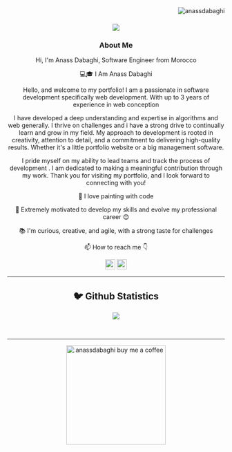 <img align="right" src="https://visitor-badge.laobi.icu/badge?page_id=Dabaghi-anass" alt="anassdabaghi">
<span></span>
<h1 align="center">
  <a href="https://git.io/typing-svg">
    <img src="https://readme-typing-svg.herokuapp.com/?lines=This+is+Anass+Dabaghi;Welcome+To+My+Profile;Enjoy+Your+Time+%F0%9F%91%8B&center=true&size=30">
  </a>
</h1>
   
###  <p align="center">About Me</p>
<p align="center">
  <p align="center">Hi, I'm Anass Dabaghi, Software Engineer from Morocco</p>

  <p align="center">💻🎓 I Am Anass Dabaghi</p>
  <p align="center">Hello, and welcome to my portfolio! I am a passionate in software development specifically web development. With up to 3 years of experience in web conception
</p>
<p align="center">
I have developed a deep understanding and expertise in algorithms and web generally. I thrive on challenges and i have a strong drive to continually learn and grow in my field. My approach to development is rooted in creativity, attention to detail, and a commitment to delivering high-quality results. Whether it's a little portfolio website or a big management software.
</p>
<p align="center">I pride myself on my ability to lead teams and track the process of development . I am dedicated to making a meaningful contribution through my work. Thank you for visiting my portfolio, and I look forward to connecting with you!</p>

  <p align="center">🎨 I love painting with code</p>

  <p align="center">🚀 Extremely motivated to develop my skills and evolve my professional career 😊</p>

  <p align="center">📚 I'm curious, creative, and agile, with a strong taste for challenges</p>

  <p align="center">📫 How to reach me 👇</p>
</p>
<p align="center"> <a href="https://www.linkedin.com/in/anass-dabaghi-5a51141b6/"><img src="https://img.shields.io/badge/linkedin-%230077B5.svg?&style=for-the-badge&logo=linkedin&logoColor=white" height=23></a> <a href="https://anass-dabaghi.vercel.app/"><img src="https://img.shields.io/badge/my_portfolio-anass-yellow.svg?logo=data:image/svg+xml;base64,PHN2ZyB3aWR0aD0iMTYzIiBoZWlnaHQ9IjE0MSIgdmlld0JveD0iMCAwIDE2MyAxNDEiIGZpbGw9Im5vbmUiIHhtbG5zPSJodHRwOi8vd3d3LnczLm9yZy8yMDAwL3N2ZyI+CjxwYXRoIGQ9Ik04MS41IDBMMTIyLjI1IDcwLjVMMTYzIDE0MUg4MS41SDBMNDAuNzUgNzAuNUw4MS41IDBaIiBmaWxsPSIjRkZDMjAwIi8+CjxwYXRoIGQ9Ik04MS41IDU4TDEwNS43NSA5OS41TDEzMCAxNDFIODEuNUgzM0w1Ny4yNSA5OS41TDgxLjUgNThaIiBmaWxsPSJibGFjayIvPgo8L3N2Zz4K" height=23></a>
<hr>

<h2  align="center">🐦 Github Statistics </h2>
<p align="center">
<img src="https://github-readme-stats-sigma-five.vercel.app/api?username=Dabaghi-Anass&show_icons=true&theme=tokyonight">
</p>
<br/>

<hr>
<p align="center">
  <a href="https://www.buymeacoffee.com/anassdabaghi" target="_blank" ><img src="https://www.buymeacoffee.com/assets/img/custom_images/yellow_img.png" alt="anassdabaghi buy me a coffee" width="230"></a>
</p>
<span style="padding : 2rem"></span>

